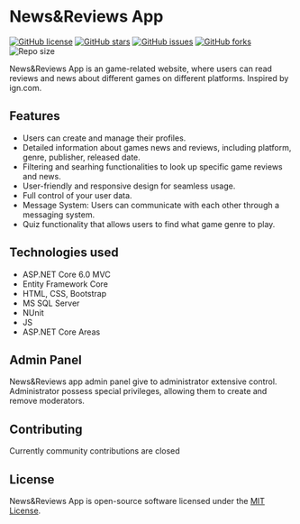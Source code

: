 # News&Reviews App

[![GitHub license](https://img.shields.io/github/license/Peshp/News-Reviews)](https://github.com/Peshp/News-Reviews/blob/main/LICENSE)
[![GitHub stars](https://img.shields.io/github/stars/Peshp/News-Reviews)](https://github.com/Peshp/News-Reviews/stargazers)
[![GitHub issues](https://img.shields.io/github/issues/Peshp/News-Reviews)](https://github.com/Peshp/News-Reviews/issues)
[![GitHub forks](https://img.shields.io/github/forks/Peshp/News-Reviews)](https://github.com/Peshp/News-Reviews/network)
![Repo size](https://img.shields.io/github/repo-size/Peshp/News-Reviews)

News&Reviews App is an game-related website, where users can read reviews and news about different games on different platforms. Inspired by ign.com.

## Features
- Users can create and manage their profiles.
- Detailed information about games news and reviews, including platform, genre, publisher, released date.
- Filtering and searhing functionalities to look up specific game reviews and news.
- User-friendly and responsive design for seamless usage.
- Full control of your user data.
- Message System: Users can communicate with each other through a messaging system.
- Quiz functionality that allows users to find what game genre to play.

## Technologies used
<ul>
  <li>ASP.NET Core 6.0 MVC</li>
  <li>Entity Framework Core</li>
  <li>HTML, CSS, Bootstrap</li>
  <li>MS SQL Server</li>
  <li>NUnit</li>
  <li>JS</li>
  <li>ASP.NET Core Areas</li>
</ul>

## Admin Panel
News&Reviews app admin panel give to administrator extensive control. Administrator possess special privileges, allowing them to create and remove moderators.

## Contributing

Currently community contributions are closed

## License

News&Reviews App is open-source software licensed under the [MIT License](LICENSE).